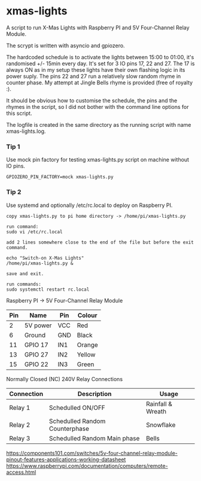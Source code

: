 # xmas-lights

A script to run X-Mas Lights with Raspberry PI and 5V Four-Channel Relay Module.

The scrypt is written with asyncio and gpiozero.

The hardcoded schedule is to activate the lights between 15:00 to 01:00, it's randomised +/- 15min every day. It's set for 3 IO pins 17, 22 and 27. The 17 is always ON as in my setup these lights have their own flashing logic in its power suply. The pins 22 and 27 run a relatively slow random rhyme in counter phase. My attempt at Jingle Bells rhyme is provided (free of royalty :).

It should be obvious how to customise the schedule, the pins and the rhymes in the script, so I did not bother with the command line options for this script.

The logfile is created in the same directory as the running script with name xmas-lights.log.

### Tip 1
Use mock pin factory for testing xmas-lights.py script on machine without IO pins.

```
GPIOZERO_PIN_FACTORY=mock xmas-lights.py
```

### Tip 2
Use systemd and optionally /etc/rc.local to deploy on Raspberry PI.

```
copy xmas-lights.py to pi home directory -> /home/pi/xmas-lights.py

run command:
sudo vi /etc/rc.local

add 2 lines somewhere close to the end of the file but before the exit command.

echo "Switch-on X-Mas Lights"
/home/pi/xmas-lights.py &

save and exit.

run commands:
sudo systemctl restart rc.local
```

Raspberry PI  ->  5V Four-Channel Relay Module

| Pin | Name   | Pin | Colour |
|-----|--------|-----|--------|
|2    |5V power|VCC  | Red    |
|6    |Ground	 |GND  | Black  |
|11   |GPIO 17 |IN1  | Orange |
|13   |GPIO 27 |IN2  | Yellow |
|15   |GPIO 22 |IN3  | Green  |

Normally Closed (NC) 240V Relay Connections

| Connection | Description                    | Usage             |
|------------|--------------------------------|-------------------|
| Relay 1    | Schedulled ON/OFF              | Rainfall & Wreath |
| Relay 2    | Schedulled Random Counterphase | Snowflake         |
| Relay 3    | Schedulled Random Main phase   | Bells             |


https://components101.com/switches/5v-four-channel-relay-module-pinout-features-applications-working-datasheet
https://www.raspberrypi.com/documentation/computers/remote-access.html
